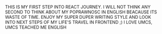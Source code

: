 THIS IS MY FIRST STEP INTO REACT JOURNEY. I WILL NOT THINK ANY SECOND TO THINK ABOUT MY POPRAWNOSC IN ENGLISH BEACAUSE ITS WASTE OF TIME. ENJOY MY SUPER DUPER WRITING STYLE AND LOOK INTO NEXT STEPS OF MY LIFE'S TRAVEL IN FRONTEND ;) I LOVE UMCS, UMCS TEACHED ME ENGLISH
